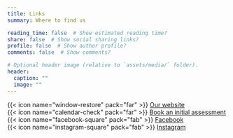 ```yaml
---
title: Links
summary: Where to find us

reading_time: false  # Show estimated reading time?
share: false  # Show social sharing links?
profile: false  # Show author profile?
comments: false  # Show comments?

# Optional header image (relative to `assets/media/` folder).
header:
  caption: ""
  image: ""
---
```


{{< icon name="window-restore" pack="far" >}} [Our website](http://www.therapynottingham.co.uk) <br>
{{< icon name="calendar-check" pack="far" >}} [Book an initial assessment](https://clientportal.uk.powerdiary.com/clientportal/therapynottingham) <br>
{{< icon name="facebook-square" pack="fab" >}} [Facebook](https://facebook.com/therapynotts) <br>
{{< icon name="instagram-square" pack="fab" >}} [Instagram](https://instagram.com/therapynottingham) <br>